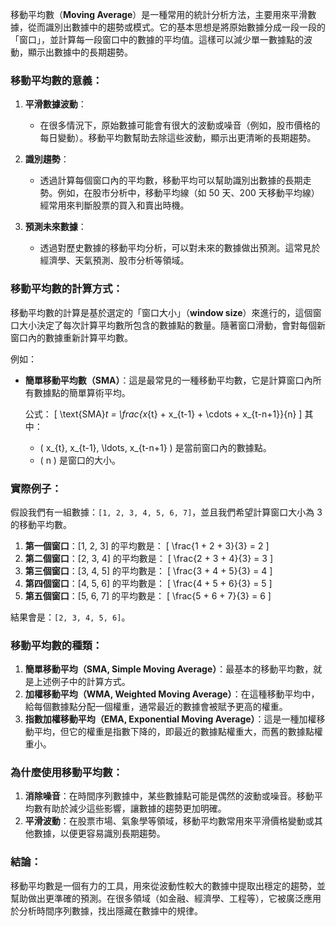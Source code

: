 移動平均數（**Moving Average**）是一種常用的統計分析方法，主要用來平滑數據，從而識別出數據中的趨勢或模式。它的基本思想是將原始數據分成一段一段的「窗口」，並計算每一段窗口中的數據的平均值。這樣可以減少單一數據點的波動，顯示出數據中的長期趨勢。

### 移動平均數的意義：
1. **平滑數據波動**：
   - 在很多情況下，原始數據可能會有很大的波動或噪音（例如，股市價格的每日變動）。移動平均數幫助去除這些波動，顯示出更清晰的長期趨勢。

2. **識別趨勢**：
   - 透過計算每個窗口內的平均數，移動平均可以幫助識別出數據的長期走勢。例如，在股市分析中，移動平均線（如 50 天、200 天移動平均線）經常用來判斷股票的買入和賣出時機。

3. **預測未來數據**：
   - 透過對歷史數據的移動平均分析，可以對未來的數據做出預測。這常見於經濟學、天氣預測、股市分析等領域。

### 移動平均數的計算方式：
移動平均數的計算是基於選定的「窗口大小」（**window size**）來進行的，這個窗口大小決定了每次計算平均數所包含的數據點的數量。隨著窗口滑動，會對每個新窗口內的數據重新計算平均數。

例如：
- **簡單移動平均數（SMA）**：這是最常見的一種移動平均數，它是計算窗口內所有數據點的簡單算術平均。
  
  公式：
  \[
  \text{SMA}_t = \frac{x_{t} + x_{t-1} + \cdots + x_{t-n+1}}{n}
  \]
  其中：
  - \( x_{t}, x_{t-1}, \ldots, x_{t-n+1} \) 是當前窗口內的數據點。
  - \( n \) 是窗口的大小。

### 實際例子：
假設我們有一組數據：`[1, 2, 3, 4, 5, 6, 7]`，並且我們希望計算窗口大小為 3 的移動平均數。

1. **第一個窗口**：[1, 2, 3] 的平均數是：
   \[
   \frac{1 + 2 + 3}{3} = 2
   \]
2. **第二個窗口**：[2, 3, 4] 的平均數是：
   \[
   \frac{2 + 3 + 4}{3} = 3
   \]
3. **第三個窗口**：[3, 4, 5] 的平均數是：
   \[
   \frac{3 + 4 + 5}{3} = 4
   \]
4. **第四個窗口**：[4, 5, 6] 的平均數是：
   \[
   \frac{4 + 5 + 6}{3} = 5
   \]
5. **第五個窗口**：[5, 6, 7] 的平均數是：
   \[
   \frac{5 + 6 + 7}{3} = 6
   \]

結果會是：`[2, 3, 4, 5, 6]`。

### 移動平均數的種類：
1. **簡單移動平均（SMA, Simple Moving Average）**：最基本的移動平均數，就是上述例子中的計算方式。
2. **加權移動平均（WMA, Weighted Moving Average）**：在這種移動平均中，給每個數據點分配一個權重，通常最近的數據會被賦予更高的權重。
3. **指數加權移動平均（EMA, Exponential Moving Average）**：這是一種加權移動平均，但它的權重是指數下降的，即最近的數據點權重大，而舊的數據點權重小。

### 為什麼使用移動平均數：
1. **消除噪音**：在時間序列數據中，某些數據點可能是偶然的波動或噪音。移動平均數有助於減少這些影響，讓數據的趨勢更加明確。
2. **平滑波動**：在股票市場、氣象學等領域，移動平均數常用來平滑價格變動或其他數據，以便更容易識別長期趨勢。

### 結論：
移動平均數是一個有力的工具，用來從波動性較大的數據中提取出穩定的趨勢，並幫助做出更準確的預測。在很多領域（如金融、經濟學、工程等），它被廣泛應用於分析時間序列數據，找出隱藏在數據中的規律。